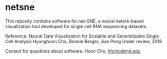 # netsne

This reposity contains software for net-SNE,
a neural netork-based visualization tool developed for
single cell RNA sequencing datasets.

Reference:
  Neural Data Visualization for Scalable and Generalizable Single Cell Analysis
  Hyunghoon Cho, Bonnie Berger, Jian Peng
  Under review, 2018
  
Contact for questions about software:
  Hoon Cho, hhcho@mit.edu
